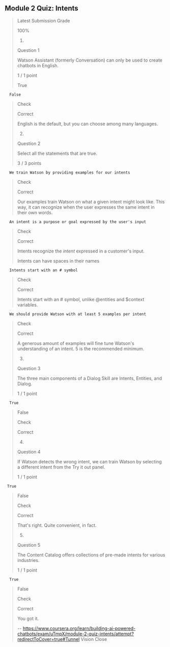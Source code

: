 ## Module 2 Quiz: Intents
> 
> Latest Submission Grade
> 
> 100%
> 
> 1.
> 
> Question 1
> 
> Watson Assistant (formerly Conversation) can only be used to create chatbots in English.
> 
> 1 / 1 point
> 
>  True 
> 

      False 
> 
> Check
> 
> Correct
> 
> English is the default, but you can choose among many languages.
> 
> 2.
> 
> Question 2
> 
> Select all the statements that are true.
> 
> 3 / 3 points
> 

      We train Watson by providing examples for our intents 
> 
> Check
> 
> Correct
> 
> Our examples train Watson on what a given intent might look like. This way, it can recognize when the user expresses the same intent in their own words.
> 

      An intent is a purpose or goal expressed by the user's input 
> 
> Check
> 
> Correct
> 
> Intents recognize the _intent_ expressed in a customer's input.
> 
>  Intents can have spaces in their names 
> 

      Intents start with an # symbol 
> 
> Check
> 
> Correct
> 
> Intents start with an # symbol, unlike @entities and $context variables.
> 

      We should provide Watson with at least 5 examples per intent 
> 
> Check
> 
> Correct
> 
> A generous amount of examples will fine tune Watson's understanding of an intent. 5 is the recommended minimum.
> 
> 3.
> 
> Question 3
> 
> The three main components of a Dialog Skill are Intents, Entities, and Dialog.
> 
> 1 / 1 point
> 

      True 
> 
>  False 
> 
> Check
> 
> Correct
> 
> 4.
> 
> Question 4
> 
> If Watson detects the wrong intent, we can train Watson by selecting a different intent from the Try it out panel.
> 
> 1 / 1 point
> 

     True 
> 
>  False 
> 
> Check
> 
> Correct
> 
> That's right. Quite convenient, in fact.
> 
> 5.
> 
> Question 5
> 
> The Content Catalog offers collections of pre-made intents for various industries.
> 
> 1 / 1 point
> 

      True 
> 
>  False 
> 
> Check
> 
> Correct
> 
> You got it.
>
> -- https://www.coursera.org/learn/building-ai-powered-chatbots/exam/uTmpX/module-2-quiz-intents/attempt?redirectToCover=true#Tunnel Vision Close
